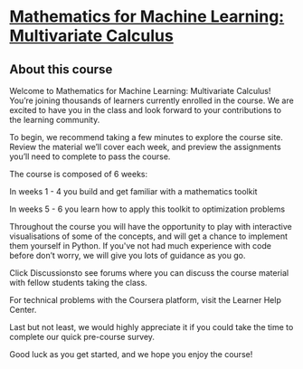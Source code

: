 # [Mathematics for Machine Learning: Multivariate Calculus](https://www.coursera.org/learn/multivariate-calculus-machine-learning/)

## About this course

Welcome to Mathematics for Machine Learning: Multivariate Calculus! You’re joining thousands of learners currently enrolled in the course. We are excited to have you in the class and look forward to your contributions to the learning community.

To begin, we recommend taking a few minutes to explore the course site. Review the material we’ll cover each week, and preview the assignments you’ll need to complete to pass the course.

The course is composed of 6 weeks:

In weeks 1 - 4 you build and get familiar with a mathematics toolkit

In weeks 5 - 6 you learn how to apply this toolkit to optimization problems

Throughout the course you will have the opportunity to play with interactive visualisations of some of the concepts, and will get a chance to implement them yourself in Python. If you've not had much experience with code before don’t worry, we will give you lots of guidance as you go.

Click Discussionsto see forums where you can discuss the course material with fellow students taking the class.

For technical problems with the Coursera platform, visit the Learner Help Center.

Last but not least, we would highly appreciate it if you could take the time to complete our quick pre-course survey.

Good luck as you get started, and we hope you enjoy the course!
